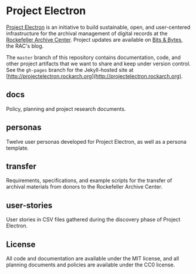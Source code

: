 # Project Electron

[Project Electron](http://projectelectron.rockarch.org/) is an initiative to build sustainable, open, and user-centered infrastructure for the archival management of digital records at the [Rockefeller Archive Center](http://rockarch.org/). Project updates are available on [Bits & Bytes](http://blog.rockarch.org/), the RAC's blog. 

The `master` branch of this repository contains documentation, code, and other project artifacts that we want to share and keep under version control. See the `gh-pages` branch for the Jekyll-hosted site at [http://projectelectron.rockarch.org](http://projectelectron.rockarch.org).

## docs

Policy, planning and project research documents.

## personas

Twelve user personas developed for Project Electron, as well as a persona template.

## transfer

Requirements, specifications, and example scripts for the transfer of archival materials from donors to the Rockefeller Archive Center. 

## user-stories

User stories in CSV files gathered during the discovery phase of Project Electron.

## License

All code and documentation are available under the MIT license, and all planning documents and policies are available under the CC0 license. 
